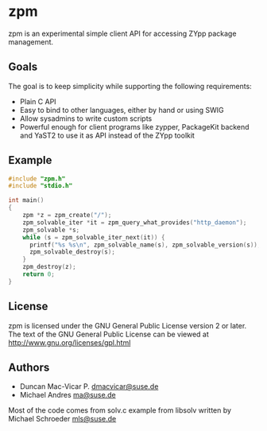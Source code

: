 
# zpm

zpm is an experimental simple client API for accessing ZYpp package management.

## Goals

The goal is to keep simplicity while supporting the following requirements:

* Plain C API
* Easy to bind to other languages, either by hand or using SWIG
* Allow sysadmins to write custom scripts
* Powerful enough for client programs like zypper, PackageKit backend and
  YaST2 to use it as API instead of the ZYpp toolkit

## Example

```C
#include "zpm.h"
#include "stdio.h"

int main()
{
    zpm *z = zpm_create("/");
    zpm_solvable_iter *it = zpm_query_what_provides("http_daemon");
    zpm_solvable *s;
    while (s = zpm_solvable_iter_next(it)) {
      printf("%s %s\n", zpm_solvable_name(s), zpm_solvable_version(s));
      zpm_solvable_destroy(s);
    }
    zpm_destroy(z);
    return 0;
}
```

## License

zpm is licensed under the GNU General Public License version 2
or later. The text of the GNU General Public License can be viewed at
http://www.gnu.org/licenses/gpl.html

## Authors

* Duncan Mac-Vicar P. <dmacvicar@suse.de>
* Michael Andres <ma@suse.de>

Most of the code comes from solv.c example from libsolv
written by Michael Schroeder <mls@suse.de>

